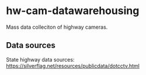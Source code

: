 # hw-cam-datawarehousing
Mass data colleciton of highway cameras.

## Data sources
State highway data sources: https://silverflag.net/resources/publicdata/dotcctv.html
